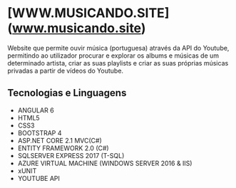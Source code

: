 # [WWW.MUSICANDO.SITE] (www.musicando.site)

Website que permite ouvir música (portuguesa) através da API do Youtube, permitindo ao utilizador procurar e explorar os albums e músicas de um determinado artista, criar as suas playlists e criar as suas próprias músicas privadas a partir de vídeos do Youtube. 

## Tecnologias e Linguagens

* ANGULAR 6
* HTML5
* CSS3
* BOOTSTRAP 4
* ASP.NET CORE 2.1 MVC(C#)
* ENTITY FRAMEWORK 2.0 (C#)
* SQLSERVER EXPRESS 2017 (T-SQL)
* AZURE VIRTUAL MACHINE (WINDOWS SERVER 2016 & IIS)
* xUNIT
* YOUTUBE API